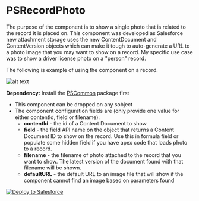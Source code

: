 # PSRecordPhoto

The purpose of the component is to show a single photo that is related to the record it is placed on. This component was developed as Salesforce new attachment storage uses the new ContentDocument and ContentVersion objects which can make it tough to auto-generate a URL to a photo image that you may want to show on a record. My specific use case was to show a driver license photo on a "person" record.

The following is example of using the component on a record.

![alt text](https://github.com/thedges/PSObjectMap/blob/master/PSObjectMap.png "Sample Image")

<b>Dependency:</b> Install the [PSCommon](https://github.com/thedges/PSCommon) package first

* This component can be dropped on any sobject
* The component configuration fields are (only provide one value for either contentId, field or filename):
  - <b>contentId</b> - the id of a Content Document to show
  - <b>field</b> - the field API name on the object that returns a Content Document ID to show on the record. Use this in formula field or populate some hidden field if you have apex code that loads photo to a record.
  - <b>filename</b> - the filename of photo attached to the record that you want to show. The latest version of the document found with that filename will be shown.
  - <b>defaultURL</b> - the default URL to an image file that will show if the component cannot find an image based on parameters found
 
<a href="https://githubsfdeploy.herokuapp.com">
  <img alt="Deploy to Salesforce"
       src="https://raw.githubusercontent.com/afawcett/githubsfdeploy/master/deploy.png">
</a>
